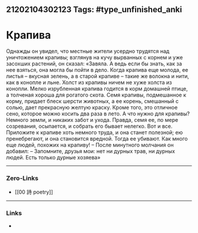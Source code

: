 21202104302123
Tags: #type_unfinished_anki
---
# Крапива

Однажды он увидел, что местные жители усердно трудятся над уничтожением крапивы; взглянув на кучу вырванных с корнем и уже засохших растений, он сказал: «Завяла. А ведь если бы знать, как за нее взяться, она могла бы пойти в дело. Когда крапива еще молода, ее листья – вкусная зелень, а в старой крапиве – такие же волокна и нити, как в конопле и льне. Холст из крапивы ничем не хуже холста из конопли. Мелко изрубленная крапива годится в корм домашней птице, а толченая хороша для рогатого скота. Семя крапивы, подмешанное к корму, придает блеск шерсти животных, а ее корень, смешанный с солью, дает прекрасную желтую краску. Кроме того, это отличное сено, которое можно косить два раза в лето. А что нужно для крапивы? Немного земли, и никаких забот и ухода. Правда, семя ее, по мере созревания, осыпается, и собрать его бывает нелегко. Вот и все. Приложите к крапиве хоть немного труда, и она станет полезной; ею пренебрегают, и она становится вредной. Тогда ее убивают. Как много еще людей, похожих на крапиву! – После минутного молчания он добавил: – Запомните, друзья мои: нет ни дурных трав, ни дурных людей. Есть только дурные хозяева»

---
### Zero-Links
- [[00 詩 poetry]]
---
### Links
-